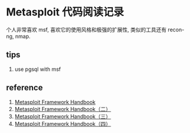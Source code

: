 # Metasploit 代码阅读记录

个人非常喜欢 msf, 喜欢它的使用风格和极强的扩展性, 类似的工具还有 recon-ng, nmap.

## 

## tips

1. use pgsql with msf

## reference

1. [Metasploit Framework Handbook](https://www.anquanke.com/post/id/209966#h3-7)
2. [Metasploit Framework Handbook（二）](https://www.anquanke.com/post/id/209972)
3. [Metasploit Framework Handbook（三）](https://www.anquanke.com/post/id/209974#h3-3)
4. [Metasploit Framework Handbook（四）](https://www.anquanke.com/post/id/209975)
